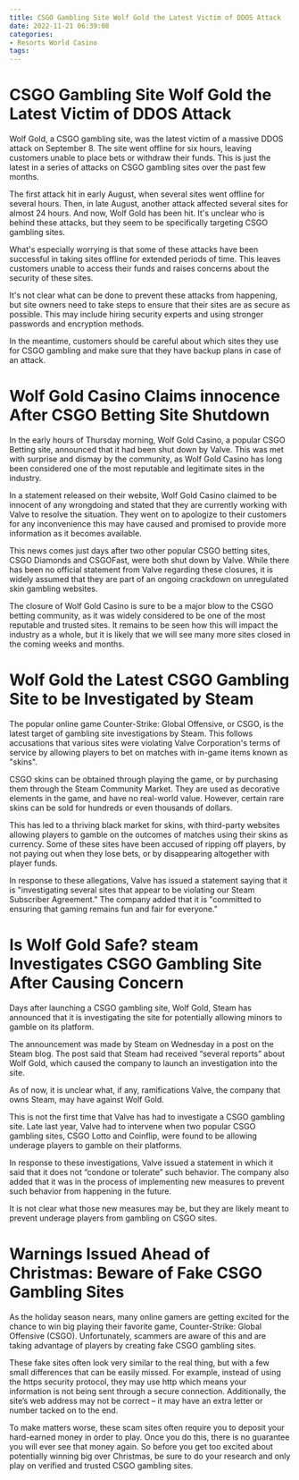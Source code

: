```yaml
---
title: CSGO Gambling Site Wolf Gold the Latest Victim of DDOS Attack
date: 2022-11-21 06:39:08
categories:
- Resorts World Casino
tags:
---
```



#  CSGO Gambling Site Wolf Gold the Latest Victim of DDOS Attack

Wolf Gold, a CSGO gambling site, was the latest victim of a massive DDOS attack on September 8. The site went offline for six hours, leaving customers unable to place bets or withdraw their funds. This is just the latest in a series of attacks on CSGO gambling sites over the past few months.

The first attack hit in early August, when several sites went offline for several hours. Then, in late August, another attack affected several sites for almost 24 hours. And now, Wolf Gold has been hit. It's unclear who is behind these attacks, but they seem to be specifically targeting CSGO gambling sites.

What's especially worrying is that some of these attacks have been successful in taking sites offline for extended periods of time. This leaves customers unable to access their funds and raises concerns about the security of these sites.

It's not clear what can be done to prevent these attacks from happening, but site owners need to take steps to ensure that their sites are as secure as possible. This may include hiring security experts and using stronger passwords and encryption methods.

In the meantime, customers should be careful about which sites they use for CSGO gambling and make sure that they have backup plans in case of an attack.

#  Wolf Gold Casino Claims innocence After CSGO Betting Site Shutdown

In the early hours of Thursday morning, Wolf Gold Casino, a popular CSGO Betting site, announced that it had been shut down by Valve. This was met with surprise and dismay by the community, as Wolf Gold Casino has long been considered one of the most reputable and legitimate sites in the industry.

In a statement released on their website, Wolf Gold Casino claimed to be innocent of any wrongdoing and stated that they are currently working with Valve to resolve the situation. They went on to apologize to their customers for any inconvenience this may have caused and promised to provide more information as it becomes available.

This news comes just days after two other popular CSGO betting sites, CSGO Diamonds and CSGOFast, were both shut down by Valve. While there has been no official statement from Valve regarding these closures, it is widely assumed that they are part of an ongoing crackdown on unregulated skin gambling websites.

The closure of Wolf Gold Casino is sure to be a major blow to the CSGO betting community, as it was widely considered to be one of the most reputable and trusted sites. It remains to be seen how this will impact the industry as a whole, but it is likely that we will see many more sites closed in the coming weeks and months.

#  Wolf Gold the Latest CSGO Gambling Site to be Investigated by Steam

The popular online game Counter-Strike: Global Offensive, or CSGO, is the latest target of gambling site investigations by Steam. This follows accusations that various sites were violating Valve Corporation's terms of service by allowing players to bet on matches with in-game items known as "skins".

CSGO skins can be obtained through playing the game, or by purchasing them through the Steam Community Market. They are used as decorative elements in the game, and have no real-world value. However, certain rare skins can be sold for hundreds or even thousands of dollars.

This has led to a thriving black market for skins, with third-party websites allowing players to gamble on the outcomes of matches using their skins as currency. Some of these sites have been accused of ripping off players, by not paying out when they lose bets, or by disappearing altogether with player funds.

In response to these allegations, Valve has issued a statement saying that it is "investigating several sites that appear to be violating our Steam Subscriber Agreement." The company added that it is "committed to ensuring that gaming remains fun and fair for everyone."

#  Is Wolf Gold Safe? steam Investigates CSGO Gambling Site After Causing Concern

Days after launching a CSGO gambling site, Wolf Gold, Steam has announced that it is investigating the site for potentially allowing minors to gamble on its platform.

The announcement was made by Steam on Wednesday in a post on the Steam blog. The post said that Steam had received “several reports” about Wolf Gold, which caused the company to launch an investigation into the site.

As of now, it is unclear what, if any, ramifications Valve, the company that owns Steam, may have against Wolf Gold.

This is not the first time that Valve has had to investigate a CSGO gambling site. Late last year, Valve had to intervene when two popular CSGO gambling sites, CSGO Lotto and Coinflip, were found to be allowing underage players to gamble on their platforms.

In response to these investigations, Valve issued a statement in which it said that it does not “condone or tolerate” such behavior. The company also added that it was in the process of implementing new measures to prevent such behavior from happening in the future.

It is not clear what those new measures may be, but they are likely meant to prevent underage players from gambling on CSGO sites.

#  Warnings Issued Ahead of Christmas: Beware of Fake CSGO Gambling Sites

As the holiday season nears, many online gamers are getting excited for the chance to win big playing their favorite game, Counter-Strike: Global Offensive (CSGO). Unfortunately, scammers are aware of this and are taking advantage of players by creating fake CSGO gambling sites.

These fake sites often look very similar to the real thing, but with a few small differences that can be easily missed. For example, instead of using the https security protocol, they may use http which means your information is not being sent through a secure connection. Additionally, the site’s web address may not be correct – it may have an extra letter or number tacked on to the end.

To make matters worse, these scam sites often require you to deposit your hard-earned money in order to play. Once you do this, there is no guarantee you will ever see that money again. So before you get too excited about potentially winning big over Christmas, be sure to do your research and only play on verified and trusted CSGO gambling sites.